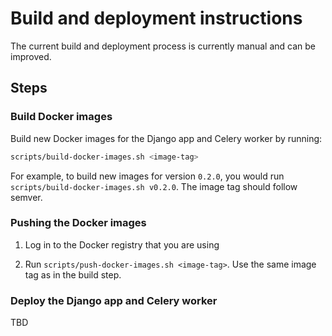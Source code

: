 # Build and deployment instructions

The current build and deployment process is currently manual and can be improved.

## Steps

### Build Docker images

Build new Docker images for the Django app and Celery worker by running:
```bash
scripts/build-docker-images.sh <image-tag>
```

For example, to build new images for version `0.2.0`, you would run `scripts/build-docker-images.sh v0.2.0`. The image tag should follow semver.

### Pushing the Docker images

1. Log in to the Docker registry that you are using

2. Run `scripts/push-docker-images.sh <image-tag>`. Use the same image tag as in the build step.

### Deploy the Django app and Celery worker

TBD
